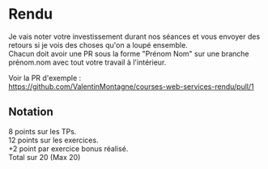 # Rendu

Je vais noter votre investissement durant nos séances et vous envoyer des retours si je vois des choses qu'on a loupé ensemble.  
Chacun doit avoir une PR sous la forme "Prénom Nom" sur une branche prénom.nom avec tout votre travail à l'intérieur.  
  
Voir la PR d'exemple :  
https://github.com/ValentinMontagne/courses-web-services-rendu/pull/1  

## Notation
8 points sur les TPs.  
12 points sur les exercices.  
+2 point par exercice bonus réalisé.  
Total sur 20 (Max 20)
